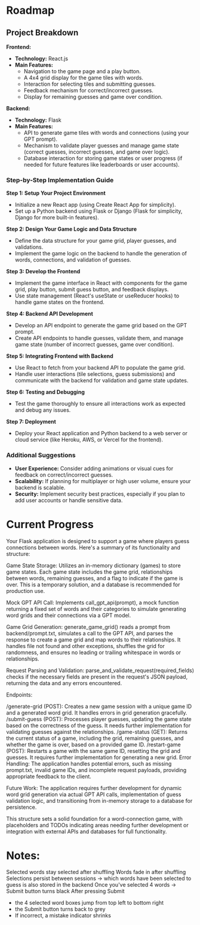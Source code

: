 # Roadmap

## Project Breakdown

**Frontend:**

- **Technology:** React.js
- **Main Features:**
  - Navigation to the game page and a play button.
  - A 4x4 grid display for the game tiles with words.
  - Interaction for selecting tiles and submitting guesses.
  - Feedback mechanism for correct/incorrect guesses.
  - Display for remaining guesses and game over condition.

**Backend:**

- **Technology:** Flask
- **Main Features:**
  - API to generate game tiles with words and connections (using your GPT prompt).
  - Mechanism to validate player guesses and manage game state (correct guesses, incorrect guesses, and game over logic).
  - Database interaction for storing game states or user progress (if needed for future features like leaderboards or user accounts).

### Step-by-Step Implementation Guide

**Step 1: Setup Your Project Environment**

- Initialize a new React app (using Create React App for simplicity).
- Set up a Python backend using Flask or Django (Flask for simplicity, Django for more built-in features).

**Step 2: Design Your Game Logic and Data Structure**

- Define the data structure for your game grid, player guesses, and validations.
- Implement the game logic on the backend to handle the generation of words, connections, and validation of guesses.

**Step 3: Develop the Frontend**

- Implement the game interface in React with components for the game grid, play button, submit guess button, and feedback displays.
- Use state management (React's useState or useReducer hooks) to handle game states on the frontend.

**Step 4: Backend API Development**

- Develop an API endpoint to generate the game grid based on the GPT prompt.
- Create API endpoints to handle guesses, validate them, and manage game state (number of incorrect guesses, game over condition).

**Step 5: Integrating Frontend with Backend**

- Use React to fetch from your backend API to populate the game grid.
- Handle user interactions (tile selections, guess submissions) and communicate with the backend for validation and game state updates.

**Step 6: Testing and Debugging**

- Test the game thoroughly to ensure all interactions work as expected and debug any issues.

**Step 7: Deployment**

- Deploy your React application and Python backend to a web server or cloud service (like Heroku, AWS, or Vercel for the frontend).

### Additional Suggestions

- **User Experience:** Consider adding animations or visual cues for feedback on correct/incorrect guesses.
- **Scalability:** If planning for multiplayer or high user volume, ensure your backend is scalable.
- **Security:** Implement security best practices, especially if you plan to add user accounts or handle sensitive data.

# Current Progress

Your Flask application is designed to support a game where players guess connections between words. Here's a summary of its functionality and structure:

Game State Storage: Utilizes an in-memory dictionary (games) to store game states. Each game state includes the game grid, relationships between words, remaining guesses, and a flag to indicate if the game is over. This is a temporary solution, and a database is recommended for production use.

Mock GPT API Call: Implements call_gpt_api(prompt), a mock function returning a fixed set of words and their categories to simulate generating word grids and their connections via a GPT model.

Game Grid Generation: generate_game_grid() reads a prompt from backend/prompt.txt, simulates a call to the GPT API, and parses the response to create a game grid and map words to their relationships. It handles file not found and other exceptions, shuffles the grid for randomness, and ensures no leading or trailing whitespace in words or relationships.

Request Parsing and Validation: parse_and_validate_request(required_fields) checks if the necessary fields are present in the request's JSON payload, returning the data and any errors encountered.

Endpoints:

/generate-grid (POST): Creates a new game session with a unique game ID and a generated word grid. It handles errors in grid generation gracefully.
/submit-guess (POST): Processes player guesses, updating the game state based on the correctness of the guess. It needs further implementation for validating guesses against the relationships.
/game-status (GET): Returns the current status of a game, including the grid, remaining guesses, and whether the game is over, based on a provided game ID.
/restart-game (POST): Restarts a game with the same game ID, resetting the grid and guesses. It requires further implementation for generating a new grid.
Error Handling: The application handles potential errors, such as missing prompt.txt, invalid game IDs, and incomplete request payloads, providing appropriate feedback to the client.

Future Work: The application requires further development for dynamic word grid generation via actual GPT API calls, implementation of guess validation logic, and transitioning from in-memory storage to a database for persistence.

This structure sets a solid foundation for a word-connection game, with placeholders and TODOs indicating areas needing further development or integration with external APIs and databases for full functionality.



# Notes:

Selected words stay selected after shuffling
Words fade in after shuffling
Selections persist between sessions -> which words have been selected to guess is also stored in the backend
Once you've selected 4 words -> Submit button turns black
After pressing Submit
- the 4 selected word boxes jump from top left to bottom right
- the Submit button turns back to grey
- If incorrect, a mistake indicator shrinks